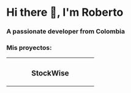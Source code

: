 ### <h1 font-family="DM-Sans">Hi there 👋, I'm Roberto </h1>
<h3>A passionate developer from Colombia</h3>

<h3>Mis proyectos:</h3>
<table>
  <tr background="red">
     <td width="50%">
        <h3 align="center">StockWise</h3>
        <div align="center">
          <img src=""> 
        </div>
     </td>
  </tr>
</table>
<!--
**RobertoBerrio/RobertoBerrio** is a ✨ _special_ ✨ repository because its `README.md` (this file) appears on your GitHub profile.

Here are some ideas to get you started:

- 🔭 I’m currently working on ...
- 🌱 I’m currently learning ...
- 👯 I’m looking to collaborate on ...
- 🤔 I’m looking for help with ...
- 💬 Ask me about ...
- 📫 How to reach me: ...
- 😄 Pronouns: ...
- ⚡ Fun fact: ...
-->

